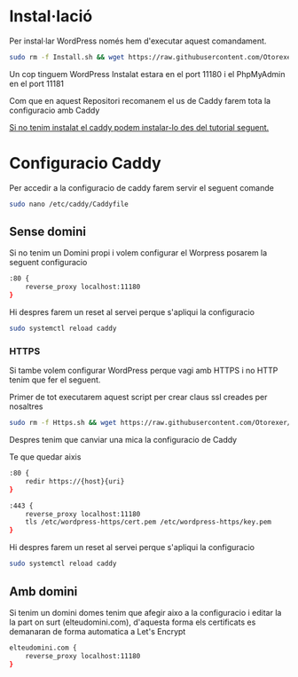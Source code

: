 # Instal·lació
Per instal·lar WordPress només hem d'executar aquest comandament.
```bash
sudo rm -f Install.sh && wget https://raw.githubusercontent.com/Otorexer/SerLliure/main/Serveis/Wordpress/Install.sh && sudo bash Install.sh && sudo rm Install.sh
```
Un cop tinguem WordPress Instalat estara en el port 11180 i el PhpMyAdmin en el port 11181

Com que en aquest Repositori recomanem el us de Caddy farem tota la configuracio amb Caddy

[Si no tenim instalat el caddy podem instalar-lo des del tutorial seguent.](https://github.com/Otorexer/SerLliure/tree/main/Serveis/Caddy)

# Configuracio Caddy
Per accedir a la configuracio de caddy farem servir el seguent comande
```bash
sudo nano /etc/caddy/Caddyfile
```
## Sense domini
Si no tenim un Domini propi i volem configurar el Worpress posarem la seguent configuracio
```bash
:80 {
    reverse_proxy localhost:11180
}
```
Hi despres farem un reset al servei perque s'apliqui la configuracio
```bash
sudo systemctl reload caddy
```
### HTTPS
Si tambe volem configurar WordPress perque vagi amb HTTPS i no HTTP tenim que fer el seguent.

Primer de tot executarem aquest script per crear claus ssl creades per nosaltres
```bash
sudo rm -f Https.sh && wget https://raw.githubusercontent.com/Otorexer/SerLliure/main/Serveis/Wordpress/Https.sh && sudo bash Https.sh && sudo rm Https.sh
```
Despres tenim que canviar una mica la configuracio de Caddy

Te que quedar aixis
```bash
:80 {
    redir https://{host}{uri}
}

:443 {
    reverse_proxy localhost:11180
    tls /etc/wordpress-https/cert.pem /etc/wordpress-https/key.pem
}
```
Hi despres farem un reset al servei perque s'apliqui la configuracio
```bash
sudo systemctl reload caddy
```
## Amb domini
Si tenim un domini domes tenim que afegir aixo a la configuracio i editar la la part on surt (elteudomini.com), d'aquesta forma els certificats es demanaran de forma automatica a Let's Encrypt
```bash
elteudomini.com {
    reverse_proxy localhost:11180
}
```
